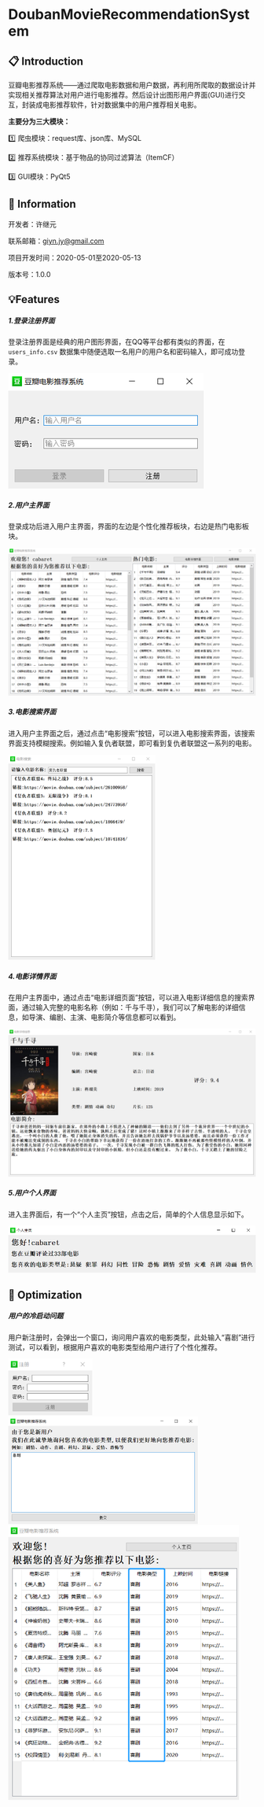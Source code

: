 # DoubanMovieRecommendationSystem



## **:clipboard: Introduction**

豆瓣电影推荐系统——通过爬取电影数据和用户数据，再利用所爬取的数据设计并实现相关推荐算法对用户进行电影推荐。然后设计出图形用户界面(GUI)进行交互，封装成电影推荐软件，针对数据集中的用户推荐相关电影。

**主要分为三大模块：**

:one: 爬虫模块：request库、json库、MySQL 

:two: 推荐系统模块：基于物品的协同过滤算法（ItemCF）

:three: GUI模块：PyQt5



## :eyes: ​Information

开发者：许继元

联系邮箱：giyn.jy@gmail.com

项目开发时间：2020-05-01至2020-05-13

版本号：1.0.0



## :bulb: ​Features

##### 1.登录注册界面

登录注册界面是经典的用户图形界面，在QQ等平台都有类似的界面，在 `users_info.csv` 数据集中随便选取一名用户的用户名和密码输入，即可成功登录。

![登录注册界面.png](https://github.com/Giyn/DoubanMovieRecommendationSystem/blob/master/Screenshot/%E7%99%BB%E5%BD%95%E6%B3%A8%E5%86%8C%E7%95%8C%E9%9D%A2.png?raw=true)



##### 2.用户主界面

登录成功后进入用户主界面，界面的左边是个性化推荐板块，右边是热门电影板块。

![用户主界面.png](https://github.com/Giyn/DoubanMovieRecommendationSystem/blob/master/Screenshot/%E7%94%A8%E6%88%B7%E4%B8%BB%E7%95%8C%E9%9D%A2.png?raw=true)



##### 3.电影搜索界面

进入用户主界面之后，通过点击“电影搜索”按钮，可以进入电影搜索界面，该搜索界面支持模糊搜索。例如输入复仇者联盟，即可看到复仇者联盟这一系列的电影。

<img src="https://github.com/Giyn/DoubanMovieRecommendationSystem/blob/master/Screenshot/%E7%94%B5%E5%BD%B1%E6%90%9C%E7%B4%A2%E7%95%8C%E9%9D%A2.png?raw=true" alt="电影搜索界面.png" style="zoom: 50%;" />



##### 4.电影详情界面

在用户主界面中，通过点击“电影详细页面”按钮，可以进入电影详细信息的搜索界面，通过输入完整的电影名称（例如：千与千寻），我们可以了解电影的详细信息，如导演、编剧、主演、电影简介等信息都可以看到。

![电影详情界面.png](https://github.com/Giyn/DoubanMovieRecommendationSystem/blob/master/Screenshot/%E7%94%B5%E5%BD%B1%E8%AF%A6%E6%83%85%E7%95%8C%E9%9D%A2.png?raw=true)



##### 5.用户个人界面

进入主界面后，有一个“个人主页”按钮，点击之后，简单的个人信息显示如下。

![用户个人界面.png](https://github.com/Giyn/DoubanMovieRecommendationSystem/blob/master/Screenshot/%E7%94%A8%E6%88%B7%E4%B8%AA%E4%BA%BA%E7%95%8C%E9%9D%A2.png?raw=true)



## :high_brightness: Optimization

##### 用户的冷启动问题

用户新注册时，会弹出一个窗口，询问用户喜欢的电影类型，此处输入“喜剧”进行测试，可以看到，根据用户喜欢的电影类型给用户进行了个性化推荐。

<img src="https://github.com/Giyn/DoubanMovieRecommendationSystem/blob/master/Screenshot/%E6%B3%A8%E5%86%8C%E7%95%8C%E9%9D%A2.png?raw=true" alt="注册界面.png" style="zoom: 67%;" />



<img src="https://github.com/Giyn/DoubanMovieRecommendationSystem/blob/master/Screenshot/%E7%94%A8%E6%88%B7%E7%9A%84%E5%86%B7%E5%90%AF%E5%8A%A8%E9%97%AE%E9%A2%98.png?raw=true" alt="用户的冷启动问题.png" style="zoom: 50%;" />



<img src="https://github.com/Giyn/DoubanMovieRecommendationSystem/blob/master/Screenshot/%E7%94%A8%E6%88%B7%E7%9A%84%E5%86%B7%E5%90%AF%E5%8A%A8%E9%97%AE%E9%A2%98%EF%BC%88%E6%B5%8B%E8%AF%95%EF%BC%89.png?raw=true" alt="用户的冷启动问题（测试）.png" style="zoom: 67%;" />

